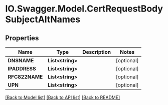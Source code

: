 # IO.Swagger.Model.CertRequestBodySubjectAltNames
## Properties

Name | Type | Description | Notes
------------ | ------------- | ------------- | -------------
**DNSNAME** | **List&lt;string&gt;** |  | [optional] 
**IPADDRESS** | **List&lt;string&gt;** |  | [optional] 
**RFC822NAME** | **List&lt;string&gt;** |  | [optional] 
**UPN** | **List&lt;string&gt;** |  | [optional] 

[[Back to Model list]](../README.md#documentation-for-models) [[Back to API list]](../README.md#documentation-for-api-endpoints) [[Back to README]](../README.md)

